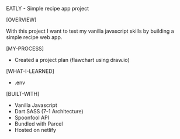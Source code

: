 EATLY - Simple recipe app project

[OVERVIEW]

With this project I want to test my vanilla javascript skills by building a simple recipe web app. 

[MY-PROCESS]

- Created a project plan (flawchart using draw.io)

[WHAT-I-LEARNED]

- .env

[BUILT-WITH]

- Vanilla Javascript
- Dart SASS (7-1 Architecture)
- Spoonfool API 
- Bundled with Parcel
- Hosted on netlify